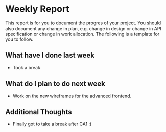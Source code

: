 # Weekly Report

This report is for you to document the progres of your project. You should also document any change in plan, e.g. change in design or change in API specification or change in work allocation. The following is a template for you to follow.

## What have I done last week

- Took a break

## What do I plan to do next week

-  Work on the new wireframes for the advanced frontend.

## Additional Thoughts

- Finally got to take a break after CA1 :)
